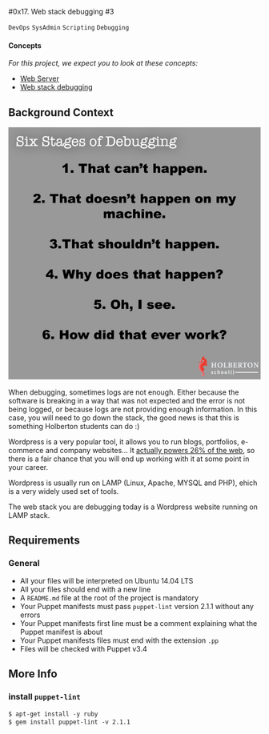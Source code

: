 #0x17. Web stack debugging #3

`DevOps` `SysAdmin` `Scripting` `Debugging`

#### Concepts
_For this project, we expect you to look at these concepts:_

- [Web Server](https://alx-intranet.hbtn.io/concepts/17)
- [Web stack debugging](https://alx-intranet.hbtn.io/concepts/68)

## Background Context

![assets/d42WuBh.png](./assets/d42WuBh.png)

When debugging, sometimes logs are not enough. Either because the software is breaking in a way that was not expected and the error is not being logged, or because logs are not providing enough information. In this case, you will need to go down the stack, the good news is that this is something Holberton students can do :)

Wordpress is a very popular tool, it allows you to run blogs, portfolios, e-commerce and company websites... It [actually powers 26% of the web](https://managewp.com/blog/statistics-about-wordpress-usage), so there is a fair chance that you will end up working with it at some point in your career.

Wordpress is usually run on LAMP (Linux, Apache, MYSQL and PHP), ehich is a very widely used set of tools.

The web stack you are debugging today is a Wordpress website running on LAMP stack.


## Requirements

### General
- All your files will be interpreted on Ubuntu 14.04 LTS
- All your files should end with a new line
- A `README.md` file at the root of the project is mandatory
- Your Puppet manifests must pass `puppet-lint` version 2.1.1 without any errors
- Your Puppet manifests first line must be a comment explaining what the Puppet manifest is about
- Your Puppet manifests files must end with the extension `.pp`
- Files will be checked with Puppet v3.4


## More Info

### install `puppet-lint`

~~~
$ apt-get install -y ruby
$ gem install puppet-lint -v 2.1.1
~~~
